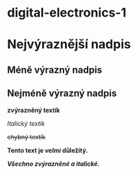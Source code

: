 # digital-electronics-1

# Nejvýraznější nadpis
## Méně výrazný nadpis
## Nejméně výrazný nadpis


**zvýrazněný textík**


*Italický textík*


~~chybný textík~~


**Tento text je _velmi_ důležitý.**


***Všechno zvýrazněné a italické.***

